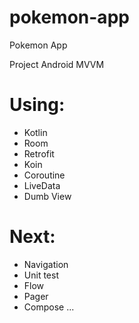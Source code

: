 # pokemon-app
Pokemon App

Project Android
MVVM

# Using:
- Kotlin
- Room
- Retrofit
- Koin
- Coroutine
- LiveData
- Dumb View

# Next:
- Navigation
- Unit test
- Flow
- Pager
- Compose
...
